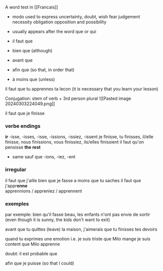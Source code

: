 A word test in [[Francais]]

- modo used to express uncertainty, doubt, wish fear judgement necessity  obligation opposition and possibility 

- usually appears after the word que or qui
- il faut que
- bien que (although)
- avant que 
- afin que (so that, in order that)
- à moins que (unless)

il faut que tu apprennes ta lecon (it is necessary that you learn your lesson)

Conjugation: stem of verb + 3rd person plural 
![[Pasted image 20240303224049.png]]

il faut que je finisse

### verbe endings
**ir**
-isse, -isses, -isse, -issions, -issiez, -issent
je finisse, tu finisses, il/elle finisse, nous finissions, vous finissiez, ils/elles finissient 
il faut qu'on pensisse
**the rest**
- same sauf que -ions, -iez, -ent

### irregular 
il faut que j'aille
bien que je fasse
a moins que tu saches
il faut que j'appr**enne**  
apprennions / appreniez / apprennent
### exemples

par exemple: bien qu'il fasse beau, les enfants n'ont pas envie de sortir (even though it is sunny, the kids don't want to exit)

avant que tu quittes (leave) la maison, j'aimerais que tu finisses tes devoirs

quand tu exprimes une emotion
i.e. je suis triste que Milo mange
je suis content que Milo apprenne

doubt: il est probable que

afin que je puisse (so that I could)